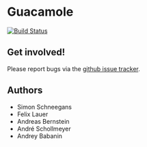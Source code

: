 Guacamole
=========

[![Build Status](https://secure.travis-ci.org/vrsys/guacamole.png)](http://travis-ci.org/vrsys/guacamole)

Get involved!
-------------

Please report bugs via the
[github issue tracker](https://github.com/vrsys/guacamole/issues).

Authors
-------

* Simon Schneegans
* Felix Lauer
* Andreas Bernstein
* André Schollmeyer
* Andrey Babanin
